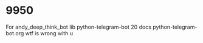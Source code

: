 # 9950 
For andy_deep_think_bot 
lib python-telegram-bot 20
docs python-telegram-bot.org
wtf is wrong with u
